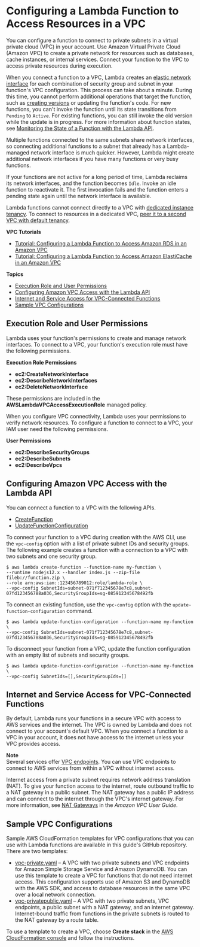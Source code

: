 # Configuring a Lambda Function to Access Resources in a VPC<a name="configuration-vpc"></a>

You can configure a function to connect to private subnets in a virtual private cloud \(VPC\) in your account\. Use Amazon Virtual Private Cloud \(Amazon VPC\) to create a private network for resources such as databases, cache instances, or internal services\. Connect your function to the VPC to access private resources during execution\.

When you connect a function to a VPC, Lambda creates an [elastic network interface](https://docs.aws.amazon.com/vpc/latest/userguide/VPC_ElasticNetworkInterfaces.html) for each combination of security group and subnet in your function's VPC configuration\. This process can take about a minute\. During this time, you cannot perform additional operations that target the function, such as [creating versions](configuration-versions.md) or updating the function's code\. For new functions, you can't invoke the function until its state transitions from `Pending` to `Active`\. For existing functions, you can still invoke the old version while the update is in progress\. For more information about function states, see [Monitoring the State of a Function with the Lambda API](functions-states.md)\.

Multiple functions connected to the same subnets share network interfaces, so connecting additional functions to a subnet that already has a Lambda\-managed network interface is much quicker\. However, Lambda might create additional network interfaces if you have many functions or very busy functions\.

If your functions are not active for a long period of time, Lambda reclaims its network interfaces, and the function becomes `Idle`\. Invoke an idle function to reactivate it\. The first invocation fails and the function enters a pending state again until the network interface is available\.

Lambda functions cannot connect directly to a VPC with [dedicated instance tenancy](https://docs.aws.amazon.com/AWSEC2/latest/UserGuide/dedicated-instance.html)\. To connect to resources in a dedicated VPC, [peer it to a second VPC with default tenancy](https://aws.amazon.com/premiumsupport/knowledge-center/lambda-dedicated-vpc/)\.

**VPC Tutorials**
+ [Tutorial: Configuring a Lambda Function to Access Amazon RDS in an Amazon VPC](services-rds-tutorial.md)
+ [Tutorial: Configuring a Lambda Function to Access Amazon ElastiCache in an Amazon VPC](services-elasticache-tutorial.md)

**Topics**
+ [Execution Role and User Permissions](#vpc-permissions)
+ [Configuring Amazon VPC Access with the Lambda API](#vpc-configuring)
+ [Internet and Service Access for VPC\-Connected Functions](#vpc-internet)
+ [Sample VPC Configurations](#vpc-samples)

## Execution Role and User Permissions<a name="vpc-permissions"></a>

Lambda uses your function's permissions to create and manage network interfaces\. To connect to a VPC, your function's execution role must have the following permissions\.

**Execution Role Permissions**
+ **ec2:CreateNetworkInterface**
+ **ec2:DescribeNetworkInterfaces**
+ **ec2:DeleteNetworkInterface**

These permissions are included in the **AWSLambdaVPCAccessExecutionRole** managed policy\.

When you configure VPC connectivity, Lambda uses your permissions to verify network resources\. To configure a function to connect to a VPC, your IAM user need the following permissions\.

**User Permissions**
+ **ec2:DescribeSecurityGroups**
+ **ec2:DescribeSubnets**
+ **ec2:DescribeVpcs**

## Configuring Amazon VPC Access with the Lambda API<a name="vpc-configuring"></a>

You can connect a function to a VPC with the following APIs\.
+ [CreateFunction](API_CreateFunction.md)
+ [UpdateFunctionConfiguration](API_UpdateFunctionConfiguration.md)

To connect your function to a VPC during creation with the AWS CLI, use the `vpc-config` option with a list of private subnet IDs and security groups\. The following example creates a function with a connection to a VPC with two subnets and one security group\.

```
$ aws lambda create-function --function-name my-function \
--runtime nodejs12.x --handler index.js --zip-file fileb://function.zip \
--role arn:aws:iam::123456789012:role/lambda-role \
--vpc-config SubnetIds=subnet-071f712345678e7c8,subnet-07fd123456788a036,SecurityGroupIds=sg-085912345678492fb
```

To connect an existing function, use the `vpc-config` option with the `update-function-configuration` command\.

```
$ aws lambda update-function-configuration --function-name my-function \
--vpc-config SubnetIds=subnet-071f712345678e7c8,subnet-07fd123456788a036,SecurityGroupIds=sg-085912345678492fb
```

To disconnect your function from a VPC, update the function configuration with an empty list of subnets and security groups\.

```
$ aws lambda update-function-configuration --function-name my-function \
--vpc-config SubnetIds=[],SecurityGroupIds=[]
```

## Internet and Service Access for VPC\-Connected Functions<a name="vpc-internet"></a>

By default, Lambda runs your functions in a secure VPC with access to AWS services and the internet\. The VPC is owned by Lambda and does not connect to your account's default VPC\. When you connect a function to a VPC in your account, it does not have access to the internet unless your VPC provides access\.

**Note**  
Several services offer [VPC endpoints](https://docs.aws.amazon.com/vpc/latest/userguide/vpc-endpoints.html)\. You can use VPC endpoints to connect to AWS services from within a VPC without internet access\.

Internet access from a private subnet requires network address translation \(NAT\)\. To give your function access to the internet, route outbound traffic to a NAT gateway in a public subnet\. The NAT gateway has a public IP address and can connect to the internet through the VPC's internet gateway\. For more information, see [NAT Gateways](https://docs.aws.amazon.com/vpc/latest/userguide/vpc-nat-gateway.html) in the *Amazon VPC User Guide*\.

## Sample VPC Configurations<a name="vpc-samples"></a>

Sample AWS CloudFormation templates for VPC configurations that you can use with Lambda functions are available in this guide's GitHub repository\. There are two templates:
+ [vpc\-private\.yaml](https://github.com/awsdocs/aws-lambda-developer-guide/blob/master/templates/vpc-private.yaml) – A VPC with two private subnets and VPC endpoints for Amazon Simple Storage Service and Amazon DynamoDB\. You can use this template to create a VPC for functions that do not need internet access\. This configuration supports use of Amazon S3 and DynamoDB with the AWS SDK, and access to database resources in the same VPC over a local network connection\.
+ [vpc\-privatepublic\.yaml](https://github.com/awsdocs/aws-lambda-developer-guide/blob/master/templates/vpc-privatepublic.yaml) – A VPC with two private subnets, VPC endpoints, a public subnet with a NAT gateway, and an internet gateway\. Internet\-bound traffic from functions in the private subnets is routed to the NAT gateway by a route table\.

To use a template to create a VPC, choose **Create stack** in the [AWS CloudFormation console](https://console.aws.amazon.com/cloudformation) and follow the instructions\.
